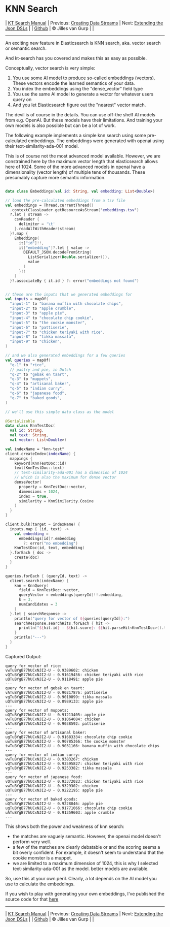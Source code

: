 # KNN Search 

| [KT Search Manual](README.md) | Previous: [Creating Data Streams](DataStreams.md) | Next: [Extending the Json DSLs](ExtendingTheDSL.md) |
| [Github](https://github.com/jillesvangurp/kt-search) | &copy; Jilles van Gurp |  |

---                

An exciting new feature in Elasticsearch is KNN search, aka. vector search or semantic search.

And kt-search has you covered and makes this as easy as possible.

Conceptually, vector search is very simple:

1. You use some AI model to produce so-called embeddings (vectors). 
These vectors encode the learned semantics of your data.
1. You index the embeddings using the "dense_vector" field type
1. You use the same AI model to generate a vector for whatever users query on
1. And you let Elasticsearch figure out the "nearest" vector match.

The devil is of course in the details. You can use off-the shelf AI models from e.g. OpenAI. But these 
models have their limitations. And training your own models is also possible but can be a lot of work.
        
The following example implements a simple knn search using some pre-calculated embeddings.
The embeddings were generated with openai using their text-similarity-ada-001 model.

This is of course not the most advanced model available. However, we are constrained here by the maximum vector length
that elasticsearch allows here of 1024. Some of the more advanced models in openai have a dimensionality 
(vector length) of multiple tens of thousands. These presumably capture more semantic information.

```kotlin

data class Embeddings(val id: String, val embedding: List<Double>)

// load the pre-calculated embeddings from a tsv file
val embeddings = Thread.currentThread()
  .contextClassLoader.getResourceAsStream("embeddings.tsv")
  ?.let { stream ->
    csvReader {
      delimiter = '\t'
    }.readAllWithHeader(stream)
  }?.map {
    Embeddings(
      it["id"]!!,
      it["embedding"]?.let { value ->
        DEFAULT_JSON.decodeFromString(
          ListSerializer(Double.serializer()),
          value
        )
      }!!
    )
  }?.associateBy { it.id } ?: error("embeddings not found")


// these are the inputs that we generated embeddings for
val inputs = mapOf(
  "input-1" to "banana muffin with chocolate chips",
  "input-2" to "apple crumble",
  "input-3" to "apple pie",
  "input-4" to "chocolate chip cookie",
  "input-5" to "the cookie monster",
  "input-6" to "pattiserie",
  "input-7" to "chicken teriyaki with rice",
  "input-8" to "tikka massala",
  "input-9" to "chicken",
)

// and we also generated embeddings for a few queries
val queries = mapOf(
  "q-1" to "rice",
  // pastry and pie, in Dutch
  "q-2" to "gebak en taart",
  "q-3" to "muppets",
  "q-4" to "artisanal baker",
  "q-5" to "indian curry",
  "q-6" to "japanese food",
  "q-7" to "baked goods",
)

// we'll use this simple data class as the model

@Serializable
data class KnnTestDoc(
  val id: String,
  val text: String,
  val vector: List<Double>)

val indexName = "knn-test"
client.createIndex(indexName) {
  mappings {
    keyword(KnnTestDoc::id)
    text(KnnTestDoc::text)
    // text-similarity-ada-001 has a dimension of 1024
    // which is also the maximum for dense vector
    denseVector(
      property = KnnTestDoc::vector,
      dimensions = 1024,
      index = true,
      similarity = KnnSimilarity.Cosine
    )
  }
}

client.bulk(target = indexName) {
  inputs.map { (id, text) ->
    val embedding =
      embeddings[id]?.embedding
        ?: error("no embedding")
    KnnTestDoc(id, text, embedding)
  }.forEach { doc ->
    create(doc)
  }
}

queries.forEach { (queryId, text) ->
  client.search(indexName) {
    knn = KnnQuery(
      field = KnnTestDoc::vector,
      queryVector = embeddings[queryId]!!.embedding,
      k = 3,
      numCandidates = 3
    )
  }.let { searchResponse ->
    println("query for vector of ${queries[queryId]}:")
    searchResponse.searchHits.forEach { hit ->
      println("${hit.id} - ${hit.score}: ${hit.parseHit<KnnTestDoc>().text}")
    }
    println("---")
  }
}
```

Captured Output:

```
query for vector of rice:
vwTuBYgB77hUCxNJI2-U - 0.9389602: chicken
vQTuBYgB77hUCxNJI2-U - 0.91619456: chicken teriyaki with rice
uQTuBYgB77hUCxNJI2-U - 0.9118491: apple pie
---
query for vector of gebak en taart:
vATuBYgB77hUCxNJI2-U - 0.90217876: pattiserie
vgTuBYgB77hUCxNJI2-U - 0.9010899: tikka massala
uQTuBYgB77hUCxNJI2-U - 0.8989133: apple pie
---
query for vector of muppets:
uQTuBYgB77hUCxNJI2-U - 0.91213405: apple pie
vwTuBYgB77hUCxNJI2-U - 0.91064084: chicken
vATuBYgB77hUCxNJI2-U - 0.9038592: pattiserie
---
query for vector of artisanal baker:
ugTuBYgB77hUCxNJI2-U - 0.91683334: chocolate chip cookie
uwTuBYgB77hUCxNJI2-U - 0.90785366: the cookie monster
twTuBYgB77hUCxNJI2-U - 0.9031166: banana muffin with chocolate chips
---
query for vector of indian curry:
vwTuBYgB77hUCxNJI2-U - 0.9383267: chicken
vQTuBYgB77hUCxNJI2-U - 0.93595827: chicken teriyaki with rice
vgTuBYgB77hUCxNJI2-U - 0.9253382: tikka massala
---
query for vector of japanese food:
vQTuBYgB77hUCxNJI2-U - 0.93372023: chicken teriyaki with rice
vwTuBYgB77hUCxNJI2-U - 0.9329302: chicken
uQTuBYgB77hUCxNJI2-U - 0.9222195: apple pie
---
query for vector of baked goods:
uQTuBYgB77hUCxNJI2-U - 0.9228046: apple pie
ugTuBYgB77hUCxNJI2-U - 0.91771066: chocolate chip cookie
uATuBYgB77hUCxNJI2-U - 0.91359603: apple crumble
---

```

This shows both the power and weakness of knn search:

- the matches are vaguely semantic. However, the openai model doesn't perform very well.
- a few of the matches are clearly debatable or and the scoring seems a bit overly confident. For example, 
it doesn't seem to understand that the cookie monster is a muppet. 
- we are limited to a maximum dimension of 1024, this is why I selected text-similarity-ada-001 as the model.
better models are available.

So, use this at your own peril. Clearly, a lot depends on the AI model you use to calculate the embeddings.

If you wish to play with generating your own embeddings, I've published the source code for that 
[here](https://github.com/jillesvangurp/openai-embeddings-processor)



---

| [KT Search Manual](README.md) | Previous: [Creating Data Streams](DataStreams.md) | Next: [Extending the Json DSLs](ExtendingTheDSL.md) |
| [Github](https://github.com/jillesvangurp/kt-search) | &copy; Jilles van Gurp |  |